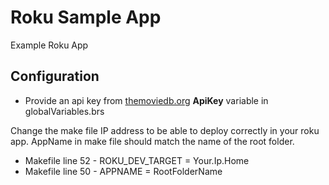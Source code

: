 # Roku Sample App

Example Roku App

## Configuration
* Provide an api key from [themoviedb.org](themoviedb.org)  **ApiKey** variable in globalVariables.brs

Change the make file IP address to be able to deploy correctly in your roku app. AppName in make file should match the name of the root folder.

* Makefile line 52 - ROKU_DEV_TARGET = Your.Ip.Home
* Makefile line 50 - APPNAME = RootFolderName

